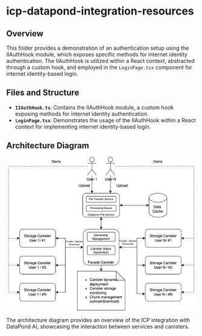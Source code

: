 # icp-datapond-integration-resources

## Overview

This folder provides a demonstration of an authentication setup using the IIAuthHook module, which exposes specific methods for internet identity authentication. The IIAuthHook is utilized within a React context, abstracted through a custom hook, and employed in the `LoginPage.tsx` component for internet identity-based login.

## Files and Structure

- **`IIAuthHook.ts`**: Contains the IIAuthHook module, a custom hook exposing methods for internet identity authentication.
- **`LoginPage.tsx`**: Demonstrates the usage of the IIAuthHook within a React context for implementing internet identity-based login.

## Architecture Diagram

![Architecture Diagram](./architecture-diagram.png)

The architecture diagram provides an overview of the ICP integration with DataPond AI, showcasing the interaction between services and canisters.
